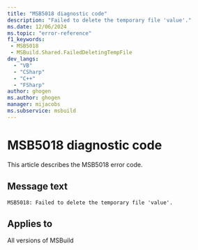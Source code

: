 ```yaml
---
title: "MSB5018 diagnostic code"
description: "Failed to delete the temporary file 'value'."
ms.date: 12/06/2024
ms.topic: "error-reference"
f1_keywords:
 - MSB5018
 - MSBuild.Shared.FailedDeletingTempFile
dev_langs:
  - "VB"
  - "CSharp"
  - "C++"
  - "FSharp"
author: ghogen
ms.author: ghogen
manager: mijacobs
ms.subservice: msbuild
---
```


# MSB5018 diagnostic code

<!-- :::ErrorDefinitionDescription::: -->
<!-- :::editable-content name="introDescription"::: -->
This article describes the MSB5018 error code.
<!-- :::editable-content-end::: -->

## Message text

```output
MSB5018: Failed to delete the temporary file 'value'.
```

<!-- :::editable-content name="postOutputDescription"::: -->
<!--
{StrBegin="MSB5018: "}
-->
<!-- :::editable-content-end::: -->
<!-- :::ErrorDefinitionDescription-end::: -->

## Applies to

All versions of MSBuild
